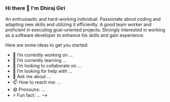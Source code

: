 ### Hi there 👋 I'm Dhiraj Giri

An enthusiastic and hard-working individual. Passionate
about coding and adapting new skills and utilizing it
efficiently. A good team worker and proficient in
executing goal-oriented projects. Strongly interested in
working as a software developer to enhance his skills
and gain experience.


Here are some ideas to get you started:

- 🔭 I’m currently working on ...
- 🌱 I’m currently learning ...
- 👯 I’m looking to collaborate on ...
- 🤔 I’m looking for help with ...
- 💬 Ask me about ...
- 📫 How to reach me: ...
- 😄 Pronouns: ...
- ⚡ Fun fact: ...
-->
